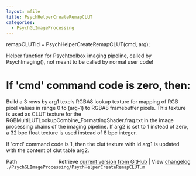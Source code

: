 ```yaml
---
layout: mfile
title: PsychHelperCreateRemapCLUT
categories:
  - PsychGLImageProcessing
---
```


remapCLUTId = PsychHelperCreateRemapCLUT\(cmd, arg\);

Helper function for Psychtoolbox imaging pipeline, called by
PsychImaging\(\), not meant to be called by normal user code\!

# If 'cmd' command code is zero, then:

Build a 3 rows by arg1 texels RGBA8 lookup texture for mapping of RGB
pixel values in range 0 to \(arg\-1\) to RGBA8 framebuffer pixels. This
texture is used as CLUT texture for the
RGBMultiLUTLookupCombine\_FormattingShader.frag.txt in the image
processing chains of the imaging pipeline. If arg2 is set to 1 instead of
zero, a 32 bpc float texture is used instead of 8 bpc integer.

If 'cmd' command code is 1, then the clut texture with id arg1 is updated
with the content of clut table arg2.



<div class="code_header" style="text-align:right;">
  <span style="float:left;">Path&nbsp;&nbsp;</span> <span class="counter">Retrieve <a href=
  "https://raw.github.com/Psychtoolbox-3/Psychtoolbox-3/beta/./PsychGLImageProcessing/PsychHelperCreateRemapCLUT.m">current version from GitHub</a> | View <a href=
  "https://github.com/Psychtoolbox-3/Psychtoolbox-3/commits/beta/./PsychGLImageProcessing/PsychHelperCreateRemapCLUT.m">changelog</a></span>
</div>
<div class="code">
  <code>./PsychGLImageProcessing/PsychHelperCreateRemapCLUT.m</code>
</div>
